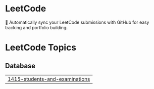 # LeetCode
🚀 Automatically sync your LeetCode submissions with GitHub for easy tracking and portfolio building.

<!---LeetCode Topics Start-->
# LeetCode Topics
## Database
|  |
| ------- |
| [1415-students-and-examinations](https://github.com/yeswanth4903/LeetCode/tree/master/1415-students-and-examinations) |
<!---LeetCode Topics End-->